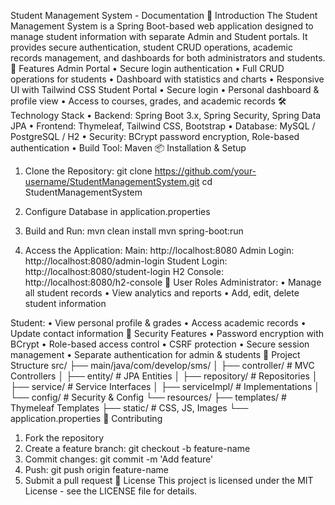 Student Management System - Documentation
📌 Introduction
The Student Management System is a Spring Boot-based web application designed to manage student information with separate Admin and Student portals. It provides secure authentication, student CRUD operations, academic records management, and dashboards for both administrators and students.
🚀 Features
Admin Portal
• Secure login authentication
• Full CRUD operations for students
• Dashboard with statistics and charts
• Responsive UI with Tailwind CSS
Student Portal
• Secure login
• Personal dashboard & profile view
• Access to courses, grades, and academic records
🛠️ Technology Stack
• Backend: Spring Boot 3.x, Spring Security, Spring Data JPA
• Frontend: Thymeleaf, Tailwind CSS, Bootstrap
• Database: MySQL / PostgreSQL / H2
• Security: BCrypt password encryption, Role-based authentication
• Build Tool: Maven
📦 Installation & Setup
1. Clone the Repository:
   git clone https://github.com/your-username/StudentManagementSystem.git
   cd StudentManagementSystem

2. Configure Database in application.properties

3. Build and Run:
   mvn clean install
   mvn spring-boot:run

4. Access the Application:
   Main: http://localhost:8080
   Admin Login: http://localhost:8080/admin-login
   Student Login: http://localhost:8080/student-login
   H2 Console: http://localhost:8080/h2-console
👥 User Roles
Administrator:
• Manage all student records
• View analytics and reports
• Add, edit, delete student information

Student:
• View personal profile & grades
• Access academic records
• Update contact information
🔐 Security Features
• Password encryption with BCrypt
• Role-based access control
• CSRF protection
• Secure session management
• Separate authentication for admin & students
📁 Project Structure
src/
 ├── main/java/com/develop/sms/
 │   ├── controller/   # MVC Controllers
 │   ├── entity/       # JPA Entities
 │   ├── repository/   # Repositories
 │   ├── service/      # Service Interfaces
 │   ├── serviceImpl/  # Implementations
 │   └── config/       # Security & Config
 └── resources/
     ├── templates/    # Thymeleaf Templates
     ├── static/       # CSS, JS, Images
     └── application.properties
🤝 Contributing
1. Fork the repository
2. Create a feature branch: git checkout -b feature-name
3. Commit changes: git commit -m 'Add feature'
4. Push: git push origin feature-name
5. Submit a pull request
📝 License
This project is licensed under the MIT License - see the LICENSE file for details.
